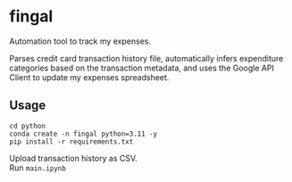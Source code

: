 # fingal

Automation tool to track my expenses.  

Parses credit card transaction history file, automatically infers expenditure categories based on the transaction metadata, and uses the Google API Client to update my expenses spreadsheet. 

## Usage

```shell
cd python
conda create -n fingal python=3.11 -y
pip install -r requirements.txt
```

Upload transaction history as CSV.  
Run `main.ipynb`